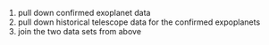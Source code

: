 1. pull down confirmed exoplanet data
1. pull down historical telescope data for the confirmed expoplanets
1. join the two data sets from above
